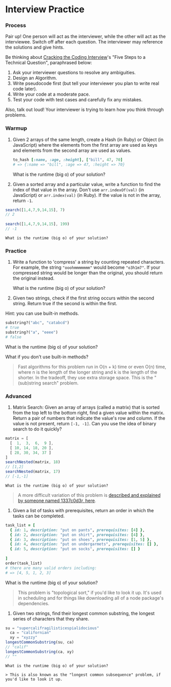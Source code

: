 # Interview Practice

### Process

Pair up! One person will act as the interviewer, while the other will act as the interviewee.  Switch off after each question.  The interviewer may reference the solutions and give hints.  

Be thinking about <a href="http://www.amazon.com/Cracking-Coding-Interview-6th-Edition/dp/0984782850" target="_blank">Cracking the Coding Interview</a>'s "Five Steps to a Technical Question", paraphrased below:

1. Ask your interviewer questions to resolve any ambiguities.
2. Design an Algorithm.
3. Write pseudocode first (but tell your interviewer you plan to write real code later).
4. Write your code at a moderate pace.
5. Test your code with test cases and carefully fix any mistakes.

Also, talk out loud! Your interviewer is trying to learn how you think through problems.

### Warmup

1. Given 2 arrays of the same length, create a Hash (in Ruby) or Object (in JavaScript) where the elements from the first array are used as keys and elements from the second array are used as values.

	```ruby
	to_hash [:name, :age, :height], ["bill", 47, 70]
	# => {:name => "bill", :age => 47, :height => 70}
	```
	
	What is the runtime (big o) of your solution?

1. Given a sorted array and a particular value, write a function to find the index of that value in the array. Don't use `arr.indexOf(val)` (in JavaScript) or `arr.index(val)` (in Ruby).  If the value is not in the array, return `-1`.  

  ```js
  search([1,4,7,9,14,15], 7)
  // 2
	
  search([1,4,7,9,14,15], 199)
  // -1
  ```

	What is the runtime (big o) of your solution?
	
### Practice

1. Write a function to 'compress' a string by counting repeated characters.  For example, the string `"ooohmmmmmmm"` would become `"o3h1m7"`. If your compressed string would be longer than the original, you should return the original instead.


	What is the runtime (big o) of your solution?


1. Given two strings, check if the first string occurs within the second string. Return true if the second is within the first.  

  Hint: you can use built-in methods.

  ```ruby
  substring?("abc", "catabcd")
  # true
  substring?("a", "eeee")
  # false
  ```
	
  What is the runtime (big o) of your solution?
	
  What if you don't use built-in methods?
	
  > Fast algorithms for this problem run in O(n + k) time or even O(n) time, where n is the length of the longer string and k is the length of the shorter. In the tradeoff, they use extra storage space. This is the "(sub)string search" problem.
	
	
	
	
### Advanced


1. Matrix Search: Given an array of arrays (called a matrix) that is sorted from the top left to the bottom right, find a given value within the matrix. Return a pair of numbers that indicate the value's row and column. If the value is not present, return `[-1, -1]`.  Can you use the idea of binary search to do it quickly?

  ```js
  matrix = [
  	[  1,  3,  6,  9 ],
  	[ 10, 14, 18, 20 ],
  	[ 28, 30, 34, 37 ]
  ]
  searchNested(matrix, 18)
  // [1,2]
  searchNested(matrix, 17)
  // [-1,-1]

  ```
	
	
	What is the runtime (big o) of your solution?

  > A more difficult variation of this problem is <a href="http://articles.leetcode.com/2010/10/searching-2d-sorted-matrix.html" target="_blank">described and explained by someone named 1337c0d3r, here</a>.
	

1. Given a list of tasks with prerequisites, return an order in which the tasks can be completed.

  ```ruby
  task_list = [
    { id: 1, description: "put on pants", prerequisites: [4] },
    { id: 2, description: "put on shirt", prerequisites: [4] },
    { id: 3, description: "put on shoes", prerequisites: [1, 5] },
    { id: 4, description: "put on undergarmets", prerequisites: [] },
    { id: 5, description: "put on socks", prerequisites: [] }
    
  ]
  order(task_list)
  # there are many valid orders including:
  # => [4, 5, 1, 2, 3]
  ```
  
  What is the runtime (big o) of your solution?
  
  > This problem is "topological sort," if you'd like to look it up.  It's used in scheduling and for things like downloading all of a node package's dependencies. 

	
1. Given two strings, find their longest common substring, the longest series of characters that they share.


  ```js
  su = "supercalifragilisticespialidocious"
	ca = "californian"
	xy = "xyzzy"
  longestCommonSubstring(su, ca)
  // "calif"
  longestCommonSubstring(ca, xy)
  // ""

  ```

	What is the runtime (big o) of your solution?
	
	> This is also known as the "longest common subsequence" problem, if you'd like to look it up. 

